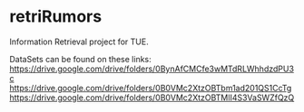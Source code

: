 # retriRumors
Information Retrieval project for TUE.

DataSets can be found on these links:
https://drive.google.com/drive/folders/0BynAfCMCfe3wMTdRLWhhdzdPU3c
https://drive.google.com/drive/folders/0B0VMc2XtzOBTbm1ad201QS1CcTg
https://drive.google.com/drive/folders/0B0VMc2XtzOBTMlI4S3VaSWZfQzQ
